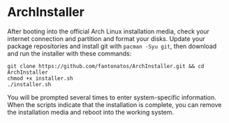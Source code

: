 # ArchInstaller

After booting into the official Arch Linux installation media, check your internet connection and partition and format your disks. Update your package repositories and install git with `pacman -Syu git`, then download and run the installer with these commands:

```
git clone https://github.com/fantonatos/ArchInstaller.git && cd ArchInstaller
chmod +x installer.sh
./installer.sh
```

You will be prompted several times to enter system-specific information. When the scripts indicate that the installation is complete, you can remove the installation media and reboot into the working system.
